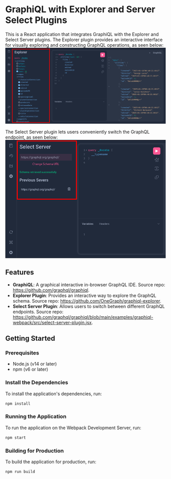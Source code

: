 # GraphiQL with Explorer and Server Select Plugins
This is a React application that integrates GraphiQL with the Explorer and Select Server plugins. The Explorer plugin provides an interactive interface for visually exploring and constructing GraphQL operations, as seen below:
![GraphiQL with Explorer plugin visible](assets/README_explorer.png)

The Select Server plugin lets users conveniently switch the GraphQL endpoint, as seen below:
![GraphiQL with Select Server plugin visible](assets/README_server-select.png)

## Features
- **GraphiQL**: A graphical interactive in-browser GraphQL IDE. Source repo: https://github.com/graphql/graphiql.
- **Explorer Plugin**: Provides an interactive way to explore the GraphQL schema. Source repo: https://github.com/OneGraph/graphiql-explorer.
- **Select Server Plugin**: Allows users to switch between different GraphQL endpoints. Source repo: https://github.com/graphql/graphiql/blob/main/examples/graphiql-webpack/src/select-server-plugin.jsx.

## Getting Started
### Prerequisites
- Node.js (v14 or later)
- npm (v6 or later)

### Install the Dependencies
To install the application's dependencies, run:
```bash
npm install
```

### Running the Application
To run the application on the Webpack Development Server, run:
```bash
npm start
```

### Building for Production
To build the application for production, run:
```bash
npm run build
```